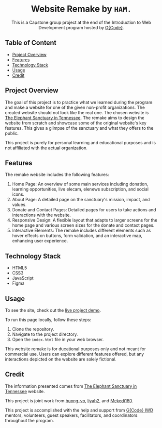 <div align="center"> 

# Website Remake by `HAM.` 
This is a Capstone group project at the end of the Introduction to Web Development program hosted by [G{Code}](https://thegcodehouse.com/). 
</div>



## Table of Content
* [Project Overview](#project-overview)
* [Features](#features)
* [Technology Stack](#technology-stack)
* [Usage](#usage)
* [Credit](#credit)
<!-- * Potential future features
* What we've learned
* Contribution -->

## Project Overview
The goal of this project is to practice what we learned during the program and make a website for one of the given non-profit organizations. The created website should not look like the real one. The chosen website is [The Elephant Sanctuary in Tennessee](https://www.elephants.com/). The remake aims to design the website from scratch and showcase some of the original website's key features. This gives a glimpse of the sanctuary and what they offers to the public.

This project is purely for personal learning and educational purposes and is not affiliated with the actual organization. 

## Features
The remake website includes the following features:
1. Home Page: An overview of some main services including donation, learning opportunities, live elecam, elenews subscription, and social icons.
2. About Page: A detailed page on the sanctuary's mission, impact, and values.
3. Donate and Contact Pages: Detailed pages for users to take actions and interactions with the website.
4. Responsive Design: A flexible layout that adapts to larger screens for the home page and various screen sizes for the donate and contact pages.   
5. Interactive Elements: The remake includes different elements such as hover effects on buttons, form validation, and an interactive map, enhancing user experience. 

## Technology Stack
* HTML5
* CSS3
* JavaScript
* Figma

## Usage
To see the site, check out the [live project demo](https://huong-vo.github.io/IWD-F24-CapstoneGroupProject/).

To run this page locally, follow these steps:
  1. Clone the repository.
  2. Navigate to the project directory.
  3. Open the `index.html` file in your web browser. 

This website remake is for ducational purposes only and not meant for commercial use. Users can explore different features offered, but any interactions depicted on the website are solely fictional.

## Credit
The information presented comes from [The Elephant Sanctuary in Tennessee](https://www.elephants.com/) website.

This project is joint work from [huong-vo](https://github.com/huong-vo), [liyah2](https://github.com/liyah2), and [Mekedi180](https://github.com/Mekedi180).

This project is accomplished with the help and support from [G{Code} IWD](https://thegcodehouse.com/programs/intro-to-web-dev/) mentors, volunteers, guest speakers, facilitators, and coordinators throughout the program.

<!-- ## Contribution
We welcome any and all contributions! If you want to contribute with your code, follow the steps below. If not but you have awesome ideas, open up an issue explaining some improvements you would like to see.
1. Fork this repository.
2. Clone the forked repository.
3. Add your contributions.
4. Commit and push.
5. Wait for pull request to be merged.
OR
Contributions to this project are not accepted as it is inteded for personal learning and educational purposes only. -->
